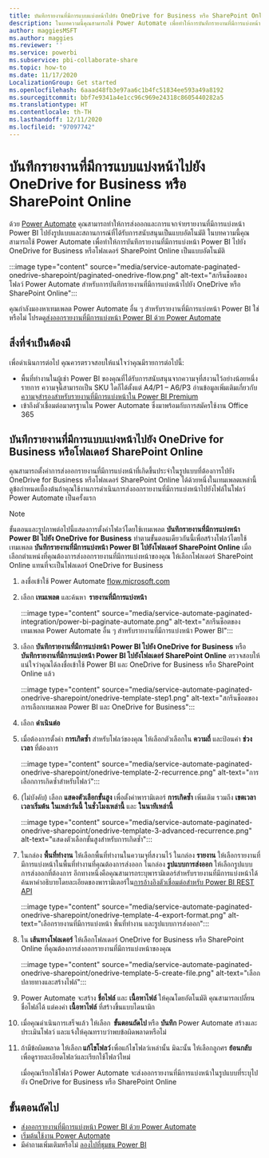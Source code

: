 ```yaml
---
title: บันทึกรายงานที่มีการแบบแบ่งหน้าไปยัง OneDrive for Business หรือ SharePoint Online
description: ในบทความนี้คุณสามารถใช้ Power Automate เพื่อทำให้การบันทึกรายงานที่มีการแบ่งหน้า Power BI ไปยัง OneDrive for Business หรือโฟลเดอร์ SharePoint Online เป็นแบบอัตโนมัติ
author: maggiesMSFT
ms.author: maggies
ms.reviewer: ''
ms.service: powerbi
ms.subservice: pbi-collaborate-share
ms.topic: how-to
ms.date: 11/17/2020
LocalizationGroup: Get started
ms.openlocfilehash: 6aaad48fb3e97aa6c1b4fc51834ee593a49a8192
ms.sourcegitcommit: bbf7e9341a4e1cc96c969e24318c8605440282a5
ms.translationtype: HT
ms.contentlocale: th-TH
ms.lasthandoff: 12/11/2020
ms.locfileid: "97097742"
---
```

# <a name="save-a-paginated-report-to-onedrive-for-business-or-sharepoint-online"></a>บันทึกรายงานที่มีการแบบแบ่งหน้าไปยัง OneDrive for Business หรือ SharePoint Online

ด้วย [Power Automate](/power-automate/getting-started) คุณสามารถทำให้การส่งออกและการแจกจ่ายรายงานที่มีการแบ่งหน้า Power BI ไปยังรูปแบบและสถานการณ์ที่ได้รับการสนับสนุนเป็นแบบอัตโนมัติ ในบทความนี้คุณสามารถใช้ Power Automate เพื่อทำให้การบันทึกรายงานที่มีการแบ่งหน้า Power BI ไปยัง OneDrive for Business หรือโฟลเดอร์ SharePoint Online เป็นแบบอัตโนมัติ


:::image type="content" source="media/service-automate-paginated-onedrive-sharepoint/paginated-onedrive-flow.png" alt-text="สกรีนช็อตของโฟลว์ Power Automate สำหรับการบันทึกรายงานที่มีการแบ่งหน้าไปยัง OneDrive หรือ SharePoint Online":::

คุณกำลังมองหาเทมเพลต Power Automate อื่น ๆ สำหรับรายงานที่มีการแบ่งหน้า Power BI ใช่หรือไม่ โปรดดู[ส่งออกรายงานที่มีการแบ่งหน้า Power BI ด้วย Power Automate](service-automate-paginated-integration.md) 

## <a name="prerequisites"></a>สิ่งที่จำเป็นต้องมี  

เพื่อดำเนินการต่อไป คุณควรตรวจสอบให้แน่ใจว่าคุณมีรายการต่อไปนี้:

- พื้นที่ทำงานในผู้เช่า Power BI ของคุณที่ได้รับการสนับสนุนจากความจุที่สงวนไว้อย่างน้อยหนึ่งรายการ ความจุนี้สามารถเป็น SKU ใดก็ได้ตั้งแต่ A4/P1 – A6/P3 อ่านข้อมูลเพิ่มเติมเกี่ยวกับ[ความจุสำรองสำหรับรายงานที่มีการแบ่งหน้าใน Power BI Premium](../admin/service-premium-what-is.md#paginated-reports)
- เข้าถึงตัวเชื่อมต่อมาตรฐานใน Power Automate ซึ่งมาพร้อมกับการสมัครใช้งาน Office 365

## <a name="save-a-paginated-report-to-onedrive-for-business-or-a-sharepoint-online-folder"></a>บันทึกรายงานที่มีการแบบแบ่งหน้าไปยัง OneDrive for Business หรือโฟลเดอร์ SharePoint Online 

คุณสามารถตั้งค่าการส่งออกรายงานที่มีการแบ่งหน้าที่เกิดขึ้นประจำในรูปแบบที่ต้องการไปยัง OneDrive for Business หรือโฟลเดอร์ SharePoint Online ได้ด้วยหนึ่งในเทมเพลตเหล่านี้ ดูข้อกำหนดเบื้องต้นถ้าคุณใช้งานการดำเนินการส่งออกรายงานที่มีการแบ่งหน้าไปยังไฟล์ในโฟลว์ Power Automate เป็นครั้งแรก 

> [!NOTE]
> ขั้นตอนและรูปภาพต่อไปนี้แสดงการตั้งค่าโฟลว์โดยใช้เทมเพลต **บันทึกรายงานที่มีการแบ่งหน้า Power BI ไปยัง OneDrive for Business** ทำตามขั้นตอนเดียวกันนี้เพื่อสร้างโฟลว์โดยใช้เทมเพลต **บันทึกรายงานที่มีการแบ่งหน้า Power BI ไปยังโฟลเดอร์ SharePoint Online** เมื่อเลือกตำแหน่งที่คุณต้องการส่งออกรายงานที่มีการแบ่งหน้าของคุณ ให้เลือกโฟลเดอร์ SharePoint Online แทนที่จะเป็นโฟลเดอร์ OneDrive for Business 

1. ลงชื่อเข้าใช้ Power Automate [flow.microsoft.com](https://flow.microsoft.com/) 
1. เลือก **เทมเพลต** และค้นหา  **รายงานที่มีการแบ่งหน้า** 

    :::image type="content" source="media/service-automate-paginated-integration/power-bi-paginate-automate.png" alt-text="สกรีนช็อตของเทมเพลต Power Automate อื่น ๆ สำหรับรายงานที่มีการแบ่งหน้า Power BI":::

1. เลือก **บันทึกรายงานที่มีการแบ่งหน้า Power BI ไปยัง OneDrive for Business** หรือ **บันทึกรายงานที่มีการแบ่งหน้า Power BI ไปยังโฟลเดอร์ SharePoint Online** ตรวจสอบให้แน่ใจว่าคุณได้ลงชื่อเข้าใช้ Power BI และ OneDrive for Business หรือ SharePoint Online แล้ว

    :::image type="content" source="media/service-automate-paginated-onedrive-sharepoint/onedrive-template-step1.png" alt-text="สกรีนช็อตของการเลือกเทมเพลต Power BI และ OneDrive for Business":::
1. เลือก **ดำเนินต่อ**  


1. เมื่อต้องการตั้งค่า **การเกิดซ้ำ** สำหรับโฟลว์ของคุณ ให้เลือกตัวเลือกใน **ความถี่** และป้อนค่า **ช่วงเวลา** ที่ต้องการ

    :::image type="content" source="media/service-automate-paginated-onedrive-sharepoint/onedrive-template-2-recurrence.png" alt-text="การเลือกการเกิดซ้ำสำหรับโฟลว์":::

1. (ไม่บังคับ) เลือก **แสดงตัวเลือกขั้นสูง** เพื่อตั้งค่าพารามิเตอร์ **การเกิดซ้ำ** เพิ่มเติม รวมถึง **เขตเวลา** **เวลาเริ่มต้น** **ในเหล่าวันนี้** **ในชั่วโมงเหล่านี้** และ **ในนาทีเหล่านี้**  

    :::image type="content" source="media/service-automate-paginated-onedrive-sharepoint/onedrive-template-3-advanced-recurrence.png" alt-text="แสดงตัวเลือกขั้นสูงสำหรับการเกิดซ้ำ":::

1. ในกล่อง **พื้นที่ทำงาน** ให้เลือกพื้นที่ทำงานในความจุที่สงวนไว้ ในกล่อง **รายงาน** ให้เลือกรายงานที่มีการแบ่งหน้าในพื้นที่ทำงานที่คุณต้องการส่งออก ในกล่อง **รูปแบบการส่งออก** ให้เลือกรูปแบบการส่งออกที่ต้องการ อีกทางหนึ่งคือคุณสามารถระบุพารามิเตอร์สำหรับรายงานที่มีการแบ่งหน้าได้ ค้นหาคำอธิบายโดยละเอียดของพารามิเตอร์ใน[การอ้างอิงตัวเชื่อมต่อสำหรับ Power BI REST API](/connectors/powerbi/#export-to-file-for-paginated-reports)  

    :::image type="content" source="media/service-automate-paginated-onedrive-sharepoint/onedrive-template-4-export-format.png" alt-text="เลือกรายงานที่มีการแบ่งหน้า พื้นที่ทำงาน และรูปแบบการส่งออก":::

1. ใน **เส้นทางโฟลเดอร์** ให้เลือกโฟลเดอร์ OneDrive for Business หรือ SharePoint Online ที่คุณต้องการส่งออกรายงานที่มีการแบ่งหน้าของคุณ

    :::image type="content" source="media/service-automate-paginated-onedrive-sharepoint/onedrive-template-5-create-file.png" alt-text="เลือกปลายทางและสร้างไฟล์":::

1. Power Automate จะสร้าง **ชื่อไฟล์** และ **เนื้อหาไฟล์** ให้คุณโดยอัตโนมัติ คุณสามารถเปลี่ยนชื่อไฟล์ได้ แต่คงค่า **เนื้อหาไฟล์** ที่สร้างขึ้นแบบไดนามิก 

1. เมื่อคุณดำเนินการเสร็จแล้ว ให้เลือก  **ขั้นตอนถัดไป** หรือ **บันทึก** Power Automate สร้างและประเมินโฟลว์ และแจ้งให้คุณทราบว่าพบข้อผิดพลาดหรือไม่ 

1. ถ้ามีข้อผิดพลาด ให้เลือก **แก้ไขโฟลว์** เพื่อแก้ไขโฟลว์เหล่านั้น มิฉะนั้น ให้เลือกลูกศร **ย้อนกลับ** เพื่อดูรายละเอียดโฟลว์และเรียกใช้โฟลว์ใหม่ 

    เมื่อคุณเรียกใช้โฟลว์ Power Automate จะส่งออกรายงานที่มีการแบ่งหน้าในรูปแบบที่ระบุไปยัง OneDrive for Business หรือ SharePoint Online  

## <a name="next-steps"></a>ขั้นตอนถัดไป

- [ส่งออกรายงานที่มีการแบ่งหน้า Power BI ด้วย Power Automate](service-automate-paginated-integration.md)
- [เริ่มต้นใช้งาน Power Automate](/power-automate/getting-started/)
- มีคำถามเพิ่มเติมหรือไม่ [ลองไปที่ชุมชน Power BI](https://community.powerbi.com/)
